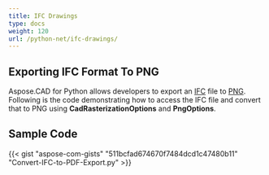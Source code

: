 ```yaml
---
title: IFC Drawings
type: docs
weight: 120
url: /python-net/ifc-drawings/
---
```


## **Exporting IFC Format To PNG**

Aspose.CAD for Python allows developers to export an [IFC](https://docs.fileformat.com/cad/ifc/) file to [PNG](https://docs.fileformat.com/image/png/).
Following is the code demonstrating how to access the IFC file and convert that to PNG using **CadRasterizationOptions** and **PngOptions**.

## Sample Code

{{< gist "aspose-com-gists" "511bcfad674670f7484dcd1c47480b11" "Convert-IFC-to-PDF-Export.py" >}}
